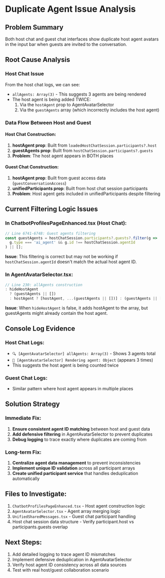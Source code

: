 # Duplicate Agent Issue Analysis

## Problem Summary
Both host chat and guest chat interfaces show duplicate host agent avatars in the input bar when guests are invited to the conversation.

## Root Cause Analysis

### Host Chat Issue
From the host chat logs, we can see:
- `allAgents: Array(3)` - This suggests 3 agents are being rendered
- The host agent is being added TWICE:
  1. Via the `hostAgent` prop to AgentAvatarSelector
  2. Via the `guestAgents` array (which incorrectly includes the host agent)

### Data Flow Between Host and Guest

#### Host Chat Construction:
1. **hostAgent prop**: Built from `loadedHostChatSession.participants?.host`
2. **guestAgents prop**: Built from `hostChatSession.participants?.guests` 
3. **Problem**: The host agent appears in BOTH places

#### Guest Chat Construction:
1. **hostAgent prop**: Built from guest access data (`guestConversationAccess`)
2. **unifiedParticipants prop**: Built from host chat session participants
3. **Problem**: Host agent gets included in unifiedParticipants despite filtering

## Current Filtering Logic Issues

### In ChatbotProfilesPageEnhanced.tsx (Host Chat):
```typescript
// Line 6741-6748: Guest agents filtering
const guestAgents = hostChatSession.participants?.guests?.filter(g => 
  g.type === 'ai_agent' && g.id !== hostChatSession.agentId
) || [];
```
**Issue**: This filtering is correct but may not be working if `hostChatSession.agentId` doesn't match the actual host agent ID.

### In AgentAvatarSelector.tsx:
```typescript
// Line 230: allAgents construction
: hideHostAgent 
  ? (guestAgents || [])
  : hostAgent ? [hostAgent, ...(guestAgents || [])] : (guestAgents || []);
```
**Issue**: When `hideHostAgent` is false, it adds hostAgent to the array, but guestAgents might already contain the host agent.

## Console Log Evidence

### Host Chat Logs:
- `🔍 [AgentAvatarSelector] allAgents: Array(3)` - Shows 3 agents total
- `🎯 [AgentAvatarSelector] Rendering agent: Object` (appears 3 times)
- This suggests the host agent is being counted twice

### Guest Chat Logs:
- Similar pattern where host agent appears in multiple places

## Solution Strategy

### Immediate Fix:
1. **Ensure consistent agent ID matching** between host and guest data
2. **Add defensive filtering** in AgentAvatarSelector to prevent duplicates
3. **Debug logging** to trace exactly where duplicates are coming from

### Long-term Fix:
1. **Centralize agent data management** to prevent inconsistencies
2. **Implement unique ID validation** across all participant arrays
3. **Create unified participant service** that handles deduplication automatically

## Files to Investigate:
1. `ChatbotProfilesPageEnhanced.tsx` - Host agent construction logic
2. `AgentAvatarSelector.tsx` - Agent array merging logic  
3. `UnifiedSharedMessages.tsx` - Guest chat participant handling
4. Host chat session data structure - Verify participant.host vs participants.guests overlap

## Next Steps:
1. Add detailed logging to trace agent ID mismatches
2. Implement defensive deduplication in AgentAvatarSelector
3. Verify host agent ID consistency across all data sources
4. Test with real host/guest collaboration scenario
